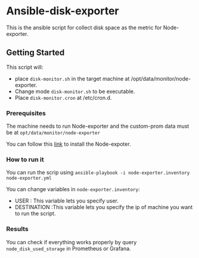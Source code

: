 # Ansible-disk-exporter 
This is the ansible script for collect disk space as the metric for Node-exporter.
## Getting Started 
This script will:
- place `disk-monitor.sh` in the target machine at /opt/data/monitor/node-exporter.
- Change mode `disk-monitor.sh` to be executable.
- Place `disk-monitor.cron` at /etc/cron.d.
### Prerequisites
The machine needs to run Node-exporter and the custom-prom data must be at `opt/data/monitor/node-exporter`

You can follow this [link](https://git.proteus-tech.com/infrastructure/prometheus-grafana-deploy) to install the Node-expoter.


### How to run it
You can run the scrip using `ansible-playbook -i node-exporter.inventory node-exporter.yml`

You can change variables in `node-exporter.inventory`:

- USER : This variable lets you specify user.
- DESTINATION :This variable lets you specify the ip of machine you want to run the script.

### Results
You can check if everything works properly by query `node_disk_used_storage` in Prometheus or Grafana.
